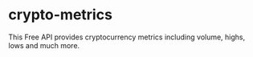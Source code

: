 # crypto-metrics
This Free API provides cryptocurrency metrics including volume, highs, lows and much more.
